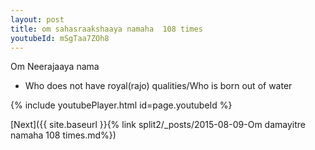 ```yaml
---
layout: post
title: om sahasraakshaaya namaha  108 times
youtubeId: mSgTaa7ZOh8
---
```

 
 
Om Neerajaaya nama 
 
 -  Who does not have royal(rajo) qualities/Who is born out of water 
 
  
 
  
 
 
 
 
 
 


{% include youtubePlayer.html id=page.youtubeId %}
 
[Next]({{ site.baseurl }}{% link  split2/_posts/2015-08-09-Om damayitre namaha 108 times.md%})
 
